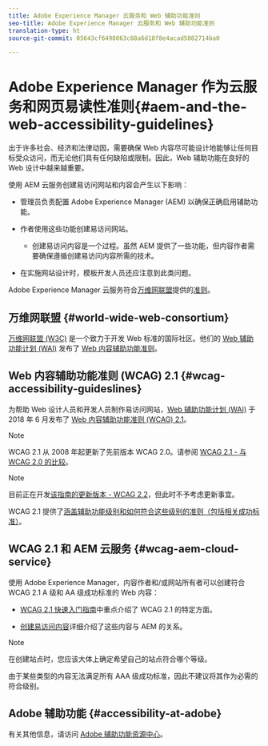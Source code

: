 ```yaml
---
title: Adobe Experience Manager 云服务和 Web 辅助功能准则
seo-title: Adobe Experience Manager 云服务和 Web 辅助功能准则
translation-type: ht
source-git-commit: 05643cf6498063c88a6d18f8e4acad5882714ba0

---
```



# Adobe Experience Manager 作为云服务和网页易读性准则{#aem-and-the-web-accessibility-guidelines}

出于许多社会、经济和法律动因，需要确保 Web 内容尽可能设计地能够让任何目标受众访问，而无论他们具有任何缺陷或限制。因此，Web 辅助功能在良好的 Web 设计中越来越重要。

使用 AEM 云服务创建易访问网站和内容会产生以下影响：

* 管理员负责配置 Adobe Experience Manager (AEM) 以确保正确启用辅助功能。

* 作者使用这些功能创建易访问网站。

   * 创建易访问内容是一个过程。虽然 AEM 提供了一些功能，但内容作者需要确保遵循创建易访问内容所需的技术。

* 在实施网站设计时，模板开发人员还应注意到此类问题。

Adobe Experience Manager 云服务符合[万维网联盟](#world-wide-web-consortium)提供的[准则](#wcag-accessibility-guideslines)。

## 万维网联盟 {#world-wide-web-consortium}

[万维网联盟 (W3C)](https://www.w3.org/) 是一个致力于开发 Web 标准的国际社区。他们的 [Web 辅助功能计划 (WAI)](https://www.w3.org/WAI/) 发布了 [Web 内容辅助功能准则](#wcag-accessibility-guidelines)。

## Web 内容辅助功能准则 (WCAG) 2.1 {#wcag-accessibility-guideslines}

为帮助 Web 设计人员和开发人员制作易访问网站，[Web 辅助功能计划 (WAI)](https://www.w3.org/WAI/) 于 2018 年 6 月发布了 [Web 内容辅助功能准则 (WCAG) 2.1](https://www.w3.org/TR/WCAG/)。

>[!NOTE]
> 
> WCAG 2.1 从 2008 年起更新了先前版本 WCAG 2.0。请参阅 [WCAG 2.1 - 与 WCAG 2.0 的比较](https://www.w3.org/TR/WCAG21/#comparison-with-wcag-2-0)。

>[!NOTE]
> 
>目前正在开发[该指南的更新版本 - WCAG 2.2](https://www.w3.org/TR/WCAG22/)，但此时不予考虑更新事宜。


WCAG 2.1 提供了[涵盖辅助功能级别和如何符合这些级别的准则（包括相关成功标准）](https://www.w3.org/TR/WCAG/#conformance)。

## WCAG 2.1 和 AEM 云服务 {#wcag-aem-cloud-service}

使用 Adobe Experience Manager，内容作者和/或网站所有者可以创建符合 WCAG 2.1 A 级和 AA 级成功标准的 Web 内容：

* [WCAG 2.1 快速入门指南](/help/onboarding/accessibility/quick-guide-wcag.md)中重点介绍了 WCAG 2.1 的特定方面。

* [创建易访问内容](/help/sites-cloud/authoring/fundamentals/accessible-content.md)详细介绍了这些内容与 AEM 的关系。

>[!NOTE]
> 
>在创建站点时，您应该大体上确定希望自己的站点符合哪个等级。
>
>由于某些类型的内容无法满足所有 AAA 级成功标准，因此不建议将其作为必需的符合级别。

<!--
* [Configuring the Rich Text Editor for Producing Accessible Sites](/help/sites-administering/rte-accessible-content.md)
  Guidelines on how administrators can configure AEM for producing accessible content.
-->

<!--
* [Creating Accessible Adaptive Forms](/help/forms/using/creating-accessible-adaptive-forms.md)
  Adobe Experience Manager (AEM) includes a number of features and capabilities that enhance the usability of adaptive forms for users with different abilities. The solution also assists form authors in creating accessible adaptive forms.
-->

## Adobe 辅助功能 {#accessibility-at-adobe}

有关其他信息，请访问 [Adobe 辅助功能资源中心](https://www.adobe.com/accessibility/)。


